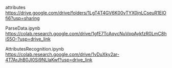 attributes
https://drive.google.com/drive/folders/1LgT4T4GV6K00vTYX0jnLCseuR1ElOfi6?usp=sharing

ParseData.ipynb
https://colab.research.google.com/drive/1gfE7TcAqycNuVppAykfzR0LmC8hiS5O-?usp=drive_link

AttributesRecognition.ipynb
https://colab.research.google.com/drive/1vDuXky2ar-4T7ArJhB0JI0Si9NLlaKwf?usp=drive_link

